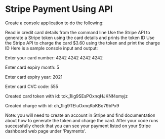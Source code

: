 <h1>Stripe Payment Using API</h1>

Create a console application to do the following:

Read in credit card details from the command line
Use the Stripe API to generate a Stripe token using the card details and prints the token ID
Use the Stripe API to charge the card $3.60 using the token and print the charge ID
Here is a sample console input and output:

Enter your card number: 4242 4242 4242 4242

Enter card expiry month: 5

Enter card expiry year: 2021

Enter card CVC code: 555

Created card token with id: tok_1Iig9SEsPOxnqHJKNf4smyjz

Created charge with id: ch_1Iig9TEIuOxnqKoKBq79bPx9

Note: you will need to create an account in Stripe and find documentation about how to generate the token and charge the card. After your code runs successfully check that you can see your payment listed on your Stripe dashboard web page under 'Payments'.
